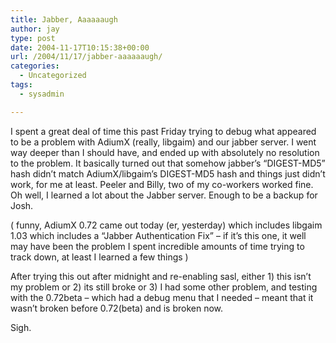 ```yaml
---
title: Jabber, Aaaaaaugh
author: jay
type: post
date: 2004-11-17T10:15:38+00:00
url: /2004/11/17/jabber-aaaaaaugh/
categories:
  - Uncategorized
tags:
  - sysadmin

---
```

I spent a great deal of time this past Friday trying to debug what appeared to be a problem with AdiumX (really, libgaim) and our jabber server. I went way deeper than I should have, and ended up with absolutely no resolution to the problem. It basically turned out that somehow jabber’s “DIGEST-MD5” hash didn’t match AdiumX/libgaim’s DIGEST-MD5 hash and things just didn’t work, for me at least. Peeler and Billy, two of my co-workers worked fine. Oh well, I learned a lot about the Jabber server. Enough to be a backup for Josh.

( funny, AdiumX 0.72 came out today (er, yesterday) which includes libgaim 1.03 which includes a “Jabber Authentication Fix” &#8211; if it’s this one, it well may have been the problem I spent incredible amounts of time trying to track down, at least I learned a few things )

After trying this out after midnight and re-enabling sasl, either 1) this isn’t my problem or 2) its still broke or 3) I had some other problem, and testing with the 0.72beta &#8211; which had a debug menu that I needed &#8211; meant that it wasn’t broken before 0.72(beta) and is broken now.

Sigh.